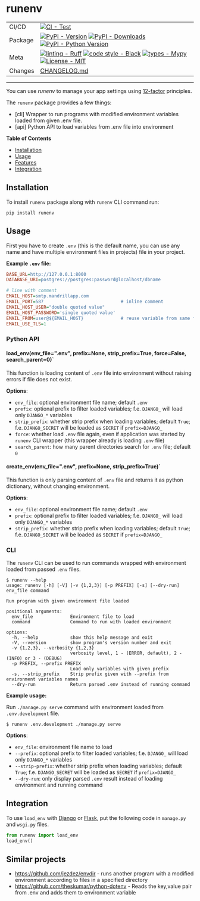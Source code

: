 # runenv

<div align="center">

|         |                                                                                                                                                                                                                                                                                                                                                                                                                                                                                                  |
| ------- | ------------------------------------------------------------------------------------------------------------------------------------------------------------------------------------------------------------------------------------------------------------------------------------------------------------------------------------------------------------------------------------------------------------------------------------------------------------------------------------------------ |
| CI/CD   | [![CI - Test](https://github.com/onjin/runenv/actions/workflows/test.yml/badge.svg)](https://github.com/onjin/runenv/actions/workflows/test.yml)                                                                                                                                                                                                                                                                                                                                       |
| Package | [![PyPI - Version](https://img.shields.io/pypi/v/runenv.svg?logo=pypi&label=PyPI&logoColor=gold)](https://pypi.org/project/runenv/) [![PyPI - Downloads](https://img.shields.io/pypi/dm/runenv.svg?color=blue&label=Downloads&logo=pypi&logoColor=gold)](https://pypi.org/project/runenv/) [![PyPI - Python Version](https://img.shields.io/pypi/pyversions/runenv.svg?logo=python&label=Python&logoColor=gold)](https://pypi.org/project/runenv/)                 |
| Meta    | [![linting - Ruff](https://img.shields.io/endpoint?url=https://raw.githubusercontent.com/astral-sh/ruff/main/assets/badge/v2.json)](https://github.com/astral-sh/ruff) [![code style - Black](https://img.shields.io/badge/code%20style-black-000000.svg)](https://github.com/psf/black) [![types - Mypy](https://img.shields.io/badge/types-Mypy-blue.svg)](https://github.com/python/mypy) [![License - MIT](https://img.shields.io/badge/license-MIT-9400d3.svg)](https://spdx.org/licenses/) |
| Changes   | [CHANGELOG.md](CHANGELOG.md) |
</div>

---
You can use *runenv* to manage your app settings using [12-factor](http://12factor.net/) principles.

The `runenv` package provides a few things:

- [cli] Wrapper to run programs with modified environment variables loaded from given .env file.
- [api] Python API to load variables from .env file into environment



**Table of Contents**

- [Installation](#installation)
- [Usage](#usage)
- [Features](#features)
- [Integration](#integration)

## Installation

To install `runenv` package along with `runenv` CLI command run:

```console
pip install runenv
```

## Usage

First you have to create `.env` (this is the default name, you can use any name and have multiple environment files in projects) file in your project.


**Example `.env` file:**

```ini
BASE_URL=http://127.0.0.1:8000
DATABASE_URI=postgres://postgres:password@localhost/dbname

# line with comment
EMAIL_HOST=smtp.mandrillapp.com
EMAIL_PORT=587                             # inline comment
EMAIL_HOST_USER="double quoted value"
EMAIL_HOST_PASSWORD='single quoted value'
EMAIL_FROM=user@${EMAIL_HOST}              # reuse variable from same file
EMAIL_USE_TLS=1
```

### Python API

#### load_env(env_file=".env", prefix=None, strip_prefix=True, force=False, search_parent=0)`

This function is loading content of `.env` file into environment without raising errors if file does not exist.

**Options**:

- `env_file`: optional environment file name; default `.env`
- `prefix`: optional prefix to filter loaded variables; f.e. `DJANGO_` will load only `DJANGO_*` variables
- `strip_prefix`: whether strip prefix when loading variables; default `True`; f.e. `DJANGO_SECRET` will be loaded as `SECRET` if `prefix=DJANGO_`
- `force`: whether load `.env` file again, even if application was started by `runenv` CLI wrapper (this wrapper already is loading `.env` file)
- `search_parent`: how many parent directories search for `.env` file; default `0`

#### create_env(env_file=".env", prefix=None, strip_prefix=True)`

This function is only parsing content of `.env` file and returns it as python dictionary, without changing environment.

**Options**:

- `env_file`: optional environment file name; default `.env`
- `prefix`: optional prefix to filter loaded variables; f.e. `DJANGO_` will load only `DJANGO_*` variables
- `strip_prefix`: whether strip prefix when loading variables; default `True`; f.e. `DJANGO_SECRET` will be loaded as `SECRET` if `prefix=DJANGO_`

### CLI

The `runenv` CLI can be used to run commands wrapped with environment loaded from passed `.env` files.

```console
$ runenv --help
usage: runenv [-h] [-V] [-v {1,2,3}] [-p PREFIX] [-s] [--dry-run] env_file command

Run program with given environment file loaded

positional arguments:
  env_file              Environment file to load
  command               Command to run with loaded environment

options:
  -h, --help            show this help message and exit
  -V, --version         show program's version number and exit
  -v {1,2,3}, --verbosity {1,2,3}
                        verbosity level, 1 - (ERROR, default), 2 - (INFO) or 3 - (DEBUG)
  -p PREFIX, --prefix PREFIX
                        Load only variables with given prefix
  -s, --strip_prefix    Strip prefix given with --prefix from environment variables names
  --dry-run             Return parsed .env instead of running command
```

**Example usage:**

Run `./manage.py serve` command with environment loaded from `.env.development` file.

```console
$ runenv .env.development ./manage.py serve
```

**Options**:

- `env_file`: environment file name to load
- `--prefix`: optional prefix to filter loaded variables; f.e. `DJANGO_` will load only `DJANGO_*` variables
- `--strip-prefix`: whether strip prefix when loading variables; default `True`; f.e. `DJANGO_SECRET` will be loaded as `SECRET` if `prefix=DJANGO_`
- `--dry-run`: only display parsed `.env` result instead of loading environment and running command


## Integration

To use `load_env` with [Django](http://djangoproject.com/) or [Flask](http://flask.pocoo.org/), put the following code in `manage.py` and `wsgi.py` files.

``` python
from runenv import load_env
load_env()
```

## Similar projects

-   <https://github.com/jezdez/envdir> - runs another program with a
    modified environment according to files in a specified directory
-   <https://github.com/theskumar/python-dotenv> - Reads the key,value
    pair from .env and adds them to environment variable
